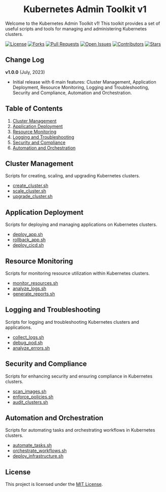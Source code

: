 <h1 align="center">Kubernetes Admin Toolkit v1</h1>

Welcome to the Kubernetes Admin Toolkit v1! This toolkit provides a set of useful scripts and tools for managing and administering Kubernetes clusters.

[![License](https://img.shields.io/badge/license-MIT-blue.svg)](https://github.com/Flynchd/k8s-admin-toolkit-v1/blob/master/LICENSE)
[![Forks](https://img.shields.io/github/forks/Flynchd/k8s-admin-toolkit-v1.svg?style=social)](https://github.com/Flynchd/k8s-admin-toolkit-v1/network/members)
[![Pull Requests](https://img.shields.io/github/issues-pr/Flynchd/k8s-admin-toolkit-v1.svg?style=social)](https://github.com/Flynchd/k8s-admin-toolkit-v1/pulls)
[![Open Issues](https://img.shields.io/github/issues/Flynchd/k8s-admin-toolkit-v1.svg?style=social)](https://github.com/Flynchd/k8s-admin-toolkit-v1/issues)
[![Contributors](https://img.shields.io/github/contributors/Flynchd/k8s-admin-toolkit-v1.svg?style=plastic)](https://github.com/Flynchd/k8s-admin-toolkit-v1/graphs/contributors)
[![Stars](https://img.shields.io/github/stars/Flynchd/k8s-admin-toolkit-v1.svg?style=plastic)](https://github.com/Flynchd/k8s-admin-toolkit-v1/stargazers)

## Change Log
**v1.0.0** (July, 2023)
- Initial release with 6 main features: Cluster Management, Application Deployment, Resource Monitoring, Logging and Troubleshooting, Security and Compliance, Automation and Orchestration.


## Table of Contents

1. [Cluster Management](#cluster-management)
2. [Application Deployment](#application-deployment)
3. [Resource Monitoring](#resource-monitoring)
4. [Logging and Troubleshooting](#logging-and-troubleshooting)
5. [Security and Compliance](#security-and-compliance)
6. [Automation and Orchestration](#automation-and-orchestration)

## Cluster Management

Scripts for creating, scaling, and upgrading Kubernetes clusters.

- [create_cluster.sh](#create_cluster.sh)
- [scale_cluster.sh](#scale_cluster.sh)
- [upgrade_cluster.sh](#upgrade_cluster.sh)

## Application Deployment

Scripts for deploying and managing applications on Kubernetes clusters.

- [deploy_app.sh](#deploy_app.sh)
- [rollback_app.sh](#rollback_app.sh)
- [deploy_cicd.sh](#deploy_cicd.sh)

## Resource Monitoring

Scripts for monitoring resource utilization within Kubernetes clusters.

- [monitor_resources.sh](#monitor_resources.sh)
- [analyze_logs.sh](#analyze_logs.sh)
- [generate_reports.sh](#generate_reports.sh)

## Logging and Troubleshooting

Scripts for logging and troubleshooting Kubernetes clusters and applications.

- [collect_logs.sh](#collect_logs.sh)
- [debug_pod.sh](#debug_pod.sh)
- [analyze_errors.sh](#analyze_errors.sh)

## Security and Compliance

Scripts for enhancing security and ensuring compliance in Kubernetes clusters.

- [scan_images.sh](#scan_images.sh)
- [enforce_policies.sh](#enforce_policies.sh)
- [audit_clusters.sh](#audit_clusters.sh)

## Automation and Orchestration

Scripts for automating tasks and orchestrating workflows in Kubernetes clusters.

- [automate_tasks.sh](#automate_tasks.sh)
- [orchestrate_workflows.sh](#orchestrate_workflows.sh)
- [deploy_infrastructure.sh](#deploy_infrastructure.sh)

## License

This project is licensed under the [MIT License](LICENSE).
